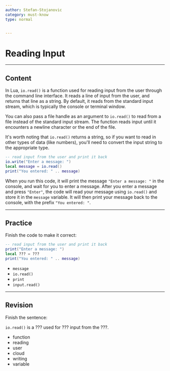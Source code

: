 ```yaml
---
author: Stefan-Stojanovic
category: must-know
type: normal


---
```


# Reading Input

---
## Content

In Lua, `io.read()` is a function used for reading input from the user through the command line interface. It reads a line of input from the user, and returns that line as a string. By default, it reads from the standard input stream, which is typically the console or terminal window.

You can also pass a file handle as an argument to `io.read()` to read from a file instead of the standard input stream. The function reads input until it encounters a newline character or the end of the file.

It's worth noting that `io.read()` returns a string, so if you want to read in other types of data (like numbers), you'll need to convert the input string to the appropriate type.

```lua
-- read input from the user and print it back
io.write("Enter a message: ")
local message = io.read()
print("You entered: " .. message)
```

When you run this code, it will print the message `"Enter a message: "` in the console, and wait for you to enter a message. After you enter a message and press `"Enter"`, the code will read your message using `io.read()` and store it in the `message` variable. It will then print your message back to the console, with the prefix `"You entered: "`.

---
## Practice

Finish the code to make it correct:
```lua
-- read input from the user and print it back
print("Enter a message: ")
local ??? = ???
print("You entered: " .. message)
```

- `message`
- `io.read()`
- `print`
- `input.read()`

---
## Revision

Finish the sentence:

`io.read()` is a ??? used for ??? input from the ???.

- function
- reading
- user
- cloud
- writing
- variable